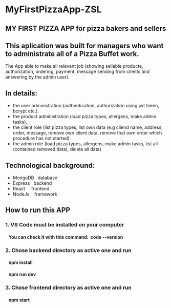 # MyFirstPizzaApp-ZSL

## MY FIRST PIZZA APP for pizza bakers and sellers 

## This aplication was built for managers who want to administrate all of a Pizza Buffet work. 
The App able to make all relevant job (showing sellable producte, authorization, ordering, payment, message sending from clients and answering by the admin user).

## In details: 
- the user administration (authentication, authorization using jwt token, bcrypt etc.), 
- the product administration (load pizza types, allergens, make admin tasks),
- the client role (list pizza types, list own data (e.g cliend name, address, order, message, remove own client data, remove that own order which procedure has not started)
- the admin role (load pizza types, allergens, make admin tasks, list all (contained removed data), delete all data)

## Technological background:
- MongoDB   database
- Express   backend 
- React     frontend
- NodeJs    framework

## How to run this APP

### 1. VS Code must be installed on your computer
####    You can check it with this command:  code --version

### 2. Chose backend directory as active one and run 
####    npm install
####    npm run dev

### 3. Chose frontend directory as active one and run
####    npm start 
